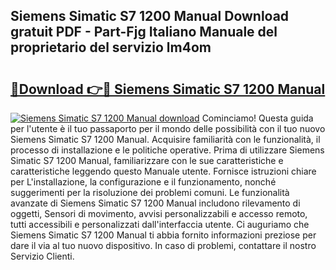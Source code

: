 ## Siemens Simatic S7 1200 Manual Download gratuit PDF - Part-Fjg Italiano Manuale del proprietario del servizio lm4om

# <h2><a href="http://dfapi1.blite.top/?on=Siemens+Simatic+S7+1200+Manual">🔗Download 👉🔴 Siemens Simatic S7 1200 Manual</a></h2>

[![Siemens Simatic S7 1200 Manual download](https://i.imgur.com/lujVjoI.png)](http://dfapi1.blite.top/?on=Siemens+Simatic+S7+1200+Manual)
Cominciamo! Questa guida per l'utente è il tuo passaporto per il mondo delle possibilità con il tuo nuovo Siemens Simatic S7 1200 Manual. Acquisire familiarità con le funzionalità, il processo di installazione e le politiche operative. Prima di utilizzare Siemens Simatic S7 1200 Manual, familiarizzare con le sue caratteristiche e caratteristiche leggendo questo Manuale utente. Fornisce istruzioni chiare per L'installazione, la configurazione e il funzionamento, nonché suggerimenti per la risoluzione dei problemi comuni. Le funzionalità avanzate di Siemens Simatic S7 1200 Manual includono rilevamento di oggetti, Sensori di movimento, avvisi personalizzabili e accesso remoto, tutti accessibili e personalizzati dall'interfaccia utente. Ci auguriamo che Siemens Simatic S7 1200 Manual ti abbia fornito informazioni preziose per dare il via al tuo nuovo dispositivo. In caso di problemi, contattare il nostro Servizio Clienti.
